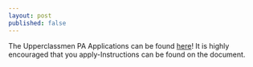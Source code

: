 ```yaml
---
layout: post
published: false
---
```

The Upperclassmen PA Applications can be found [here](https://docs.google.com/document/d/1XBaKyHbLT-BfrjKg8LqKonsGtYRMT3ojAP1N4Xk3_6U/edit?usp=sharing)! It is highly encouraged that you apply-Instructions can be found on the document.
